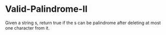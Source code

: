 # Valid-Palindrome-II

Given a string s, return true if the s can be palindrome after deleting at most one character from it.

